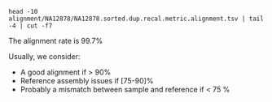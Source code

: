 ```
head -10  alignment/NA12878/NA12878.sorted.dup.recal.metric.alignment.tsv | tail -4 | cut -f7
``` 

The alignment rate is 99.7%


Usually, we consider: 
 
   - A good alignment if > 90%
   - Reference assembly issues if [75-90]%
   - Probably a mismatch between sample and reference if < 75 %
